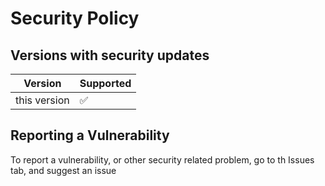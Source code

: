 # Security Policy

## Versions with security updates

|     Version     |       Supported          |
| --------------- | ------------------------ |
|   this version  |    :white_check_mark:    |

## Reporting a Vulnerability

To report a vulnerability, or other security related problem, go to th Issues tab, and suggest an issue
